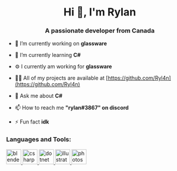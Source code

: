 <h1 align="center">Hi 👋, I'm Rylan</h1>
<h3 align="center">A passionate developer from Canada</h3>

- 🔭 I’m currently working on **glassware**

- 🌱 I’m currently learning **C#**

- ⚙️ I currently am working for **glassware**

- 👨‍💻 All of my projects are available at [https://github.com/Ryl4n](https://github.com/Ryl4n)

- 💬 Ask me about **C#**

- 📫 How to reach me **"rylan#3867" on discord**

- ⚡ Fun fact **idk**

<h3 align="left">Languages and Tools:</h3>
<p align="left"> <a href="https://www.blender.org/" target="_blank"> <img src="https://download.blender.org/branding/community/blender_community_badge_white.svg" alt="blender" width="40" height="40"/> </a> <a href="https://www.w3schools.com/cs/" target="_blank"> <img src="https://devicons.github.io/devicon/devicon.git/icons/csharp/csharp-original.svg" alt="csharp" width="40" height="40"/> </a> <a href="https://dotnet.microsoft.com/" target="_blank"> <img src="https://devicons.github.io/devicon/devicon.git/icons/dot-net/dot-net-original-wordmark.svg" alt="dotnet" width="40" height="40"/> </a> <a href="https://www.adobe.com/in/products/illustrator.html" target="_blank"> <img src="https://www.vectorlogo.zone/logos/adobe_illustrator/adobe_illustrator-icon.svg" alt="illustrator" width="40" height="40"/> </a> <a href="https://www.photoshop.com/en" target="_blank"> <img src="https://devicons.github.io/devicon/devicon.git/icons/photoshop/photoshop-plain.svg" alt="photoshop" width="40" height="40"/> </a> </p>
